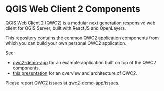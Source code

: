 QGIS Web Client 2 Components
============================

QGIS Web Client 2 (QWC2) is a modular next generation responsive web client for QGIS Server, built with ReactJS and OpenLayers.

This repository contains the common QWC2 application components from which you can build your own personal QWC2 application.

See:
* [qwc2-demo-app](https://github.com/qgis/qwc2-demo-app) for an example application built on top of the QWC2 components.
* [this presentation](https://blog.sourcepole.ch/assets/2019/qwc2-foss4g19.pdf) for an overview and architecture of QWC2.

Please report QWC2 issues at [qwc2-demo-app/issues](https://github.com/qgis/qwc2-demo-app/issues).

